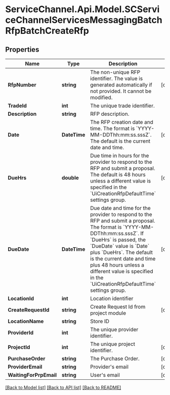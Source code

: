 # ServiceChannel.Api.Model.SCServiceChannelServicesMessagingBatchRfpBatchCreateRfp

## Properties

Name | Type | Description | Notes
------------ | ------------- | ------------- | -------------
**RfpNumber** | **string** | The non-unique RFP identifier. The value is generated automatically if not provided. It cannot be modified. | [optional] 
**TradeId** | **int** | The unique trade identifier. | 
**Description** | **string** | RFP description. | 
**Date** | **DateTime** | The RFP creation date and time. The format is &#x60;YYYY-MM-DDThh:mm:ss.sssZ&#x60;. The default is the current date and time. | [optional] 
**DueHrs** | **double** | Due time in hours for the provider to respond to the RFP and submit a proposal. The default is 48 hours unless a different value is specified in the &#x60;UiCreationRfpDefaultTime&#x60; settings group. | [optional] 
**DueDate** | **DateTime** | Due date and time for the provider to respond to the RFP and submit a proposal. The format is &#x60;YYYY-MM-DDThh:mm:ss.sssZ&#x60;. If &#x60;DueHrs&#x60; is passed, the &#x60;DueDate&#x60; value is &#x60;Date&#x60; plus &#x60;DueHrs&#x60;.              The default is the current date and time plus 48 hours unless a different value is specified in the &#x60;UiCreationRfpDefaultTime&#x60; settings group. | [optional] 
**LocationId** | **int** | Location identifier | 
**CreateRequestId** | **string** | Create Request Id from project module | [optional] 
**LocationName** | **string** | Store ID | 
**ProviderId** | **int** | The unique provider identifier. | 
**ProjectId** | **int** | The unique project identifier. | [optional] 
**PurchaseOrder** | **string** | The Purchase Order. | [optional] 
**ProviderEmail** | **string** | Provider&#39;s email | [optional] 
**WaitingForPrpEmail** | **string** | User&#39;s email | [optional] 

[[Back to Model list]](../README.md#documentation-for-models) [[Back to API list]](../README.md#documentation-for-api-endpoints) [[Back to README]](../README.md)


